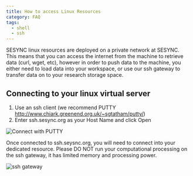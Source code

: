 ```yaml
---
title: How to access Linux Resources 
category: FAQ
tags:
  - shell
  - ssh
---
```


SESYNC linux resources are deployed on a private network at SESYNC. This means that you can access the internet from the machine to retrieve data (curl, wget, etc), however in order to push data to the machine, you either need to load data into your workspace, or use our ssh gateway to transfer data on to your research storage space.

## Connecting to your linux virtual server
1. Use an ssh client (we recommend PUTTY http://www.chiark.greenend.org.uk/~sgtatham/putty/)
2. Enter ssh.sesync.org as your Host Name and click Open

![Connect with PUTTY](/https://github.com/SESYNC-ci/sesync-ci.github.io/upload/master/assets/images/ssh1.png)

Once connected to ssh.seysnc.org, you will need to connect into your dedicated resource. Please DO NOT run your computational processing on the ssh gateway, it has limited memory and processing power.

![ssh gateway](/https://github.com/SESYNC-ci/sesync-ci.github.io/upload/master/assets/images/ssh2.png)


